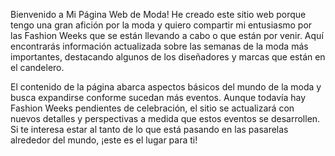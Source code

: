 Bienvenido a Mi Página Web de Moda!
He creado este sitio web porque tengo una gran afición por la moda y quiero compartir mi entusiasmo por las Fashion Weeks que se están llevando a cabo o que están por venir. Aquí encontrarás información actualizada sobre las semanas de la moda más importantes, destacando algunos de los diseñadores y marcas que están en el candelero.

El contenido de la página abarca aspectos básicos del mundo de la moda y busca expandirse conforme sucedan más eventos. Aunque todavía hay Fashion Weeks pendientes de celebración, el sitio se actualizará con nuevos detalles y perspectivas a medida que estos eventos se desarrollen. Si te interesa estar al tanto de lo que está pasando en las pasarelas alrededor del mundo, ¡este es el lugar para ti!

